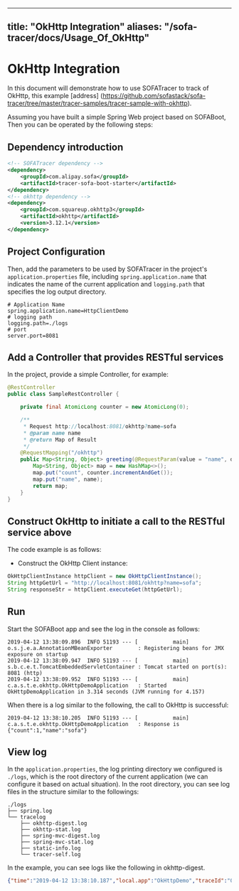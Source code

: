 
---
title: "OkHttp Integration"
aliases: "/sofa-tracer/docs/Usage_Of_OkHttp"
---


# OkHttp Integration

In this document will demonstrate how to use SOFATracer to track of OkHttp, this example [address] (https://github.com/sofastack/sofa-tracer/tree/master/tracer-samples/tracer-sample-with-okhttp).

Assuming you have built a simple Spring Web project based on SOFABoot, Then you can be operated by the following steps:

## Dependency introduction

```xml
<!-- SOFATracer dependency -->
<dependency>
    <groupId>com.alipay.sofa</groupId>
    <artifactId>tracer-sofa-boot-starter</artifactId>
</dependency>
<!-- okhttp dependency -->
<dependency>
    <groupId>com.squareup.okhttp3</groupId>
    <artifactId>okhttp</artifactId>
    <version>3.12.1</version>
</dependency>
```
## Project Configuration

Then, add the parameters to be used by SOFATracer in the project's `application.properties` file, including `spring.application.name` that indicates the name of the current application and `logging.path` that specifies the log output directory.

```properties
# Application Name
spring.application.name=HttpClientDemo
# logging path
logging.path=./logs
# port
server.port=8081
```

## Add a Controller that provides RESTful services

In the project, provide a simple Controller, for example:

```java
@RestController
public class SampleRestController {

    private final AtomicLong counter = new AtomicLong(0);

    /**
     * Request http://localhost:8081/okhttp?name=sofa
     * @param name name
     * @return Map of Result
     */
    @RequestMapping("/okhttp")
    public Map<String, Object> greeting(@RequestParam(value = "name", defaultValue = "okhttp") String name) {
        Map<String, Object> map = new HashMap<>();
        map.put("count", counter.incrementAndGet());
        map.put("name", name);
        return map;
    }
}
```
## Construct OkHttp to initiate a call to the RESTful service above

The code example is as follows:

* Construct the OkHttp Client instance:

```java
OkHttpClientInstance httpClient = new OkHttpClientInstance();
String httpGetUrl = "http://localhost:8081/okhttp?name=sofa";
String responseStr = httpClient.executeGet(httpGetUrl);
```

## Run

Start the SOFABoot app and see the log in the console as follows:

```
2019-04-12 13:38:09.896  INFO 51193 --- [           main] o.s.j.e.a.AnnotationMBeanExporter        : Registering beans for JMX exposure on startup
2019-04-12 13:38:09.947  INFO 51193 --- [           main] s.b.c.e.t.TomcatEmbeddedServletContainer : Tomcat started on port(s): 8081 (http)
2019-04-12 13:38:09.952  INFO 51193 --- [           main] c.a.s.t.e.okhttp.OkHttpDemoApplication   : Started OkHttpDemoApplication in 3.314 seconds (JVM running for 4.157)
```

When there is a log similar to the following, the call to OkHttp is successful:

```
2019-04-12 13:38:10.205  INFO 51193 --- [           main] c.a.s.t.e.okhttp.OkHttpDemoApplication   : Response is {"count":1,"name":"sofa"}
```

## View log

In the `application.properties`, the log printing directory we configured is `./logs`, which is the root directory of the current application (we can configure it based on actual situation). In the root directory, you can see log files in the structure similar to the followings:

```
./logs
├── spring.log
└── tracelog
    ├── okhttp-digest.log
    ├── okhttp-stat.log
    ├── spring-mvc-digest.log
    ├── spring-mvc-stat.log
    ├── static-info.log
    └── tracer-self.log
```

In the example, you can see logs like the following in okhttp-digest. 

```json
{"time":"2019-04-12 13:38:10.187","local.app":"OkHttpDemo","traceId":"0a0fe85a1555047489980100151193","spanId":"0","request.url":"http://localhost:8081/okhttp?name=sofa","method":"GET","result.code":"200","req.size.bytes":0,"resp.size.bytes":0,"time.cost.milliseconds":207,"current.thread.name":"main","remote.app":"","baggage":""}
```